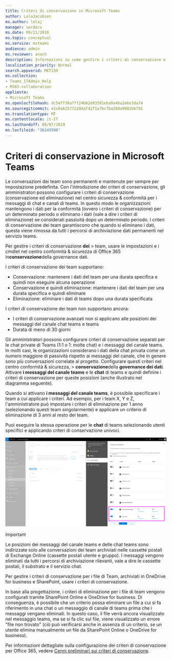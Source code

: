 ```yaml
---
title: Criteri di conservazione in Microsoft Teams
author: LolaJacobsen
ms.author: lolaj
manager: serdars
ms.date: 09/11/2018
ms.topic: conceptual
ms.service: msteams
audience: admin
ms.reviewer: anach
description: Informazioni su come gestire i criteri di conservazione e su come gestirli in teams.
localization_priority: Normal
search.appverid: MET150
ms.collection:
- Teams_ITAdmin_Help
- M365-collaboration
appliesto:
- Microsoft Teams
ms.openlocfilehash: dc547f30a7ff24b62e93501eba9a46a2e6e3da74
ms.sourcegitcommit: e1c8a62577229daf42f1a7bcfba268a9001bb791
ms.translationtype: MT
ms.contentlocale: it-IT
ms.lasthandoff: 08/07/2019
ms.locfileid: "36243598"
---
```

# <a name="retention-policies-in-microsoft-teams"></a>Criteri di conservazione in Microsoft Teams

Le conversazioni dei team sono permanenti e mantenute per sempre per impostazione predefinita. Con l'introduzione dei criteri di conservazione, gli amministratori possono configurare i criteri di conservazione (conservazione ed eliminazione) nel centro sicurezza & conformità per i messaggi di chat e canali di teams. In questo modo le organizzazioni mantengono i dati per la conformità (ovvero i criteri di conservazione) per un determinato periodo o eliminano i dati (vale a dire i criteri di eliminazione) se considerati passività dopo un determinato periodo. I criteri di conservazione dei team garantiscono che quando si eliminano i dati, questa viene rimossa da tutti i percorsi di archiviazione dati permanenti nel servizio teams. 

Per gestire i criteri di conservazione **dei** > team, usare le impostazioni e i cmdlet nel centro conformità & sicurezza di Office 365 in**conservazione**della governance dati.

I criteri di conservazione dei team supportano: 
    
- Conservazione: mantenere i dati del team per una durata specifica e quindi non eseguire alcuna operazione
- Conservazione e quindi eliminazione: mantenere i dati del team per una durata specifica e quindi eliminare
- Eliminazione: eliminare i dati di teams dopo una durata specificata

I criteri di conservazione dei team non supportano ancora:

- I criteri di conservazione avanzati non si applicano alle posizioni dei messaggi del canale chat teams e teams
- Durata di meno di 30 giorni

Gli amministratori possono configurare criteri di conservazione separati per le chat private di Teams (1:1 o 1: molte chat) e i messaggi del canale teams. In molti casi, le organizzazioni considerano i dati della chat privata come un numero maggiore di passività rispetto ai messaggi del canale, che in genere sono più conversazioni correlate al progetto. Configurare questi criteri nel centro conformità & sicurezza, > **conservazione**della **governance dei dati**. Attivare **i messaggi del canale teams** e le **chat** di teams e quindi definire i criteri di conservazione per queste posizioni (anche illustrato nel diagramma seguente). 

Quando si attivano **i messaggi del canale teams**, è possibile specificare i team a cui applicare i criteri. Ad esempio, per i team X, Y e Z, l'amministratore può impostare i criteri di eliminazione per 1 anno (selezionando questi team singolarmente) e applicare un criterio di eliminazione di 3 anni al resto dei team. 

Puoi eseguire la stessa operazione per le **chat** di teams selezionando utenti specifici e applicando criteri di conservazione univoci. 

![Diagramma del flusso di lavoro dei dati di teams in Exchange e SharePoint.](media/Retention-Policies.png)


> [!IMPORTANT]
> Le posizioni dei messaggi del canale teams e delle chat teams sono indirizzate solo alle conversazioni dei team archiviati nelle cassette postali di Exchange Online (cassette postali utente e gruppo). I messaggi vengono eliminati da tutti i percorsi di archiviazione rilevanti, vale a dire le cassette postali, il substrato e il servizio chat. 
> 
> Per gestire i criteri di conservazione per i file di Team, archiviati in OneDrive for business e SharePoint, usare i criteri di conservazione.

In base alla progettazione, i criteri di eliminazione per i file di team vengono configurati tramite SharePoint Online e OneDrive for business. Di conseguenza, è possibile che un criterio possa eliminare un file a cui si fa riferimento in una chat o un messaggio di canale di teams prima che i messaggi vengano eliminati. In questo caso, il file verrà ancora visualizzato nel messaggio teams, ma se si fa clic sul file, viene visualizzato un errore "file non trovato" (ciò può verificarsi anche in assenza di un criterio, se un utente elimina manualmente un file da SharePoint Online o OneDrive for business).

Per informazioni dettagliate sulla configurazione dei criteri di conservazione per Office 365, vedere [Cenni preliminari sui criteri di conservazione](https://support.office.com/article/overview-of-retention-policies-5e377752-700d-4870-9b6d-12bfc12d2423).
 
